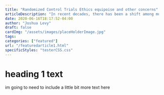 ```yaml
---
title: "Randomized Control Trials Ethics equipoise and other concerns"
articleDescription: "In recent decades, there has been a shift among multilateral organizations, policymakers, and scholars as they train their energies and efforts on questions of 'economic development.'"
date: 2020-06-16T18:17:52-04:00
author: "Joshua Levy"
draft: false
cardImg: "/assets/images/placeHolderImage.jpg"
tags:
categories: ["featured"]
url: "/featuredarticle1.html"
specificStyles: "testerCSS.css"
---
```


# heading 1 text
im going to need to include a little bit more text here
